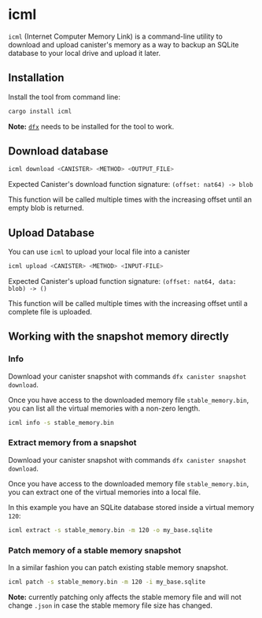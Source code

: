 # icml
`icml` (Internet Computer Memory Link) is a command-line utility to download and upload canister's memory as a way to backup an SQLite database to your local drive and upload it later.


## Installation

Install the tool from command line:
```bash
cargo install icml
```

**Note:** [`dfx`](https://internetcomputer.org/docs/building-apps/getting-started/install) needs to be installed for the tool to work.


## Download database

```bash
icml download <CANISTER> <METHOD> <OUTPUT_FILE>
```

Expected Canister's download function signature: `(offset: nat64) -> blob`

This function will be called multiple times with the increasing offset until an empty blob is returned.


## Upload Database

You can use `icml` to upload your local file into a canister
```bash
icml upload <CANISTER> <METHOD> <INPUT-FILE>
```

Expected Canister's upload function signature: `(offset: nat64, data: blob) -> ()`

This function will be called multiple times with the increasing offset until a complete file is uploaded.


## Working with the snapshot memory directly

### Info

Download your canister snapshot with commands `dfx canister snapshot download`.

Once you have access to the downloaded memory file `stable_memory.bin`, you can list all the virtual memories with a non-zero length.

```bash
icml info -s stable_memory.bin 
```


### Extract memory from a snapshot

Download your canister snapshot with commands `dfx canister snapshot download`.

Once you have access to the downloaded memory file `stable_memory.bin`, you can extract one of the virtual memories into a local file.

In this example you have an SQLite database stored inside a virtual memory `120`:

```bash
icml extract -s stable_memory.bin -m 120 -o my_base.sqlite
```

### Patch memory of a stable memory snapshot

In a similar fashion you can patch existing stable memory snapshot. 

```bash
icml patch -s stable_memory.bin -m 120 -i my_base.sqlite
```

**Note:** currently patching only affects the stable memory file and will not change `.json` in case the stable memory file size has changed.
